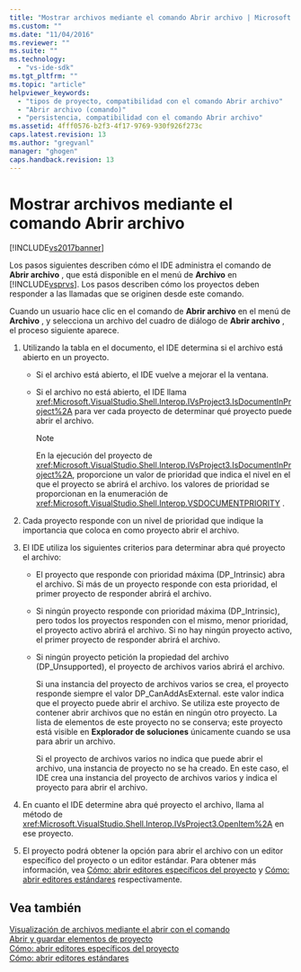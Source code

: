```yaml
---
title: "Mostrar archivos mediante el comando Abrir archivo | Microsoft Docs"
ms.custom: ""
ms.date: "11/04/2016"
ms.reviewer: ""
ms.suite: ""
ms.technology: 
  - "vs-ide-sdk"
ms.tgt_pltfrm: ""
ms.topic: "article"
helpviewer_keywords: 
  - "tipos de proyecto, compatibilidad con el comando Abrir archivo"
  - "Abrir archivo (comando)"
  - "persistencia, compatibilidad con el comando Abrir archivo"
ms.assetid: 4fff0576-b2f3-4f17-9769-930f926f273c
caps.latest.revision: 13
ms.author: "gregvanl"
manager: "ghogen"
caps.handback.revision: 13
---
```

# Mostrar archivos mediante el comando Abrir archivo
[!INCLUDE[vs2017banner](../../code-quality/includes/vs2017banner.md)]

Los pasos siguientes describen cómo el IDE administra el comando de **Abrir archivo** , que está disponible en el menú de **Archivo** en [!INCLUDE[vsprvs](../../code-quality/includes/vsprvs_md.md)].  Los pasos describen cómo los proyectos deben responder a las llamadas que se originen desde este comando.  
  
 Cuando un usuario hace clic en el comando de **Abrir archivo** en el menú de **Archivo** , y selecciona un archivo del cuadro de diálogo de **Abrir archivo** , el proceso siguiente aparece.  
  
1.  Utilizando la tabla en el documento, el IDE determina si el archivo está abierto en un proyecto.  
  
    -   Si el archivo está abierto, el IDE vuelve a mejorar el la ventana.  
  
    -   Si el archivo no está abierto, el IDE llama <xref:Microsoft.VisualStudio.Shell.Interop.IVsProject3.IsDocumentInProject%2A> para ver cada proyecto de determinar qué proyecto puede abrir el archivo.  
  
        > [!NOTE]
        >  En la ejecución del proyecto de <xref:Microsoft.VisualStudio.Shell.Interop.IVsProject3.IsDocumentInProject%2A>, proporcione un valor de prioridad que indica el nivel en el que el proyecto se abrirá el archivo.  los valores de prioridad se proporcionan en la enumeración de <xref:Microsoft.VisualStudio.Shell.Interop.VSDOCUMENTPRIORITY> .  
  
2.  Cada proyecto responde con un nivel de prioridad que indique la importancia que coloca en como proyecto abrir el archivo.  
  
3.  El IDE utiliza los siguientes criterios para determinar abra qué proyecto el archivo:  
  
    -   El proyecto que responde con prioridad máxima \(DP\_Intrinsic\) abra el archivo.  Si más de un proyecto responde con esta prioridad, el primer proyecto de responder abrirá el archivo.  
  
    -   Si ningún proyecto responde con prioridad máxima \(DP\_Intrinsic\), pero todos los proyectos responden con el mismo, menor prioridad, el proyecto activo abrirá el archivo.  Si no hay ningún proyecto activo, el primer proyecto de responder abrirá el archivo.  
  
    -   Si ningún proyecto petición la propiedad del archivo \(DP\_Unsupported\), el proyecto de archivos varios abrirá el archivo.  
  
         Si una instancia del proyecto de archivos varios se crea, el proyecto responde siempre el valor DP\_CanAddAsExternal.  este valor indica que el proyecto puede abrir el archivo.  Se utiliza este proyecto de contener abrir archivos que no están en ningún otro proyecto.  La lista de elementos de este proyecto no se conserva; este proyecto está visible en **Explorador de soluciones** únicamente cuando se usa para abrir un archivo.  
  
         Si el proyecto de archivos varios no indica que puede abrir el archivo, una instancia de proyecto no se ha creado.  En este caso, el IDE crea una instancia del proyecto de archivos varios y indica el proyecto para abrir el archivo.  
  
4.  En cuanto el IDE determine abra qué proyecto el archivo, llama al método de <xref:Microsoft.VisualStudio.Shell.Interop.IVsProject3.OpenItem%2A> en ese proyecto.  
  
5.  El proyecto podrá obtener la opción para abrir el archivo con un editor específico del proyecto o un editor estándar.  Para obtener más información, vea [Cómo: abrir editores específicos del proyecto](../../extensibility/how-to-open-project-specific-editors.md) y [Cómo: abrir editores estándares](../../extensibility/how-to-open-standard-editors.md) respectivamente.  
  
## Vea también  
 [Visualización de archivos mediante el abrir con el comando](../../extensibility/internals/displaying-files-by-using-the-open-with-command.md)   
 [Abrir y guardar elementos de proyecto](../../extensibility/internals/opening-and-saving-project-items.md)   
 [Cómo: abrir editores específicos del proyecto](../../extensibility/how-to-open-project-specific-editors.md)   
 [Cómo: abrir editores estándares](../../extensibility/how-to-open-standard-editors.md)